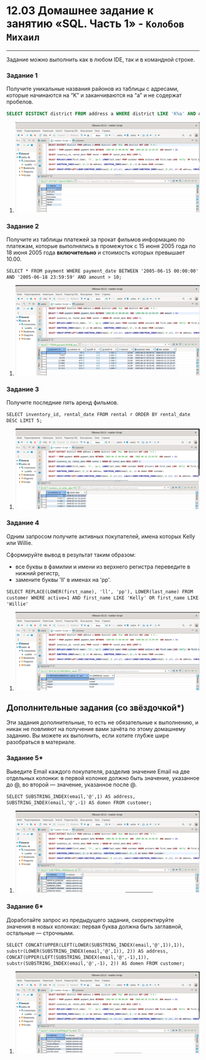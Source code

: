 # 12.03 Домашнее задание к занятию «SQL. Часть 1» - `Колобов Михаил`

---
Задание можно выполнить как в любом IDE, так и в командной строке.

### Задание 1

Получите уникальные названия районов из таблицы с адресами, которые начинаются на “K” и заканчиваются на “a” и не содержат пробелов.

```sql
SELECT DISTINCT district FROM address a WHERE district LIKE 'K%a' AND district NOT LIKE '% %';
```
1. ![01-01](https://github.com/Mikhail-2023/05_Databases_and_information_security/blob/main/12.03_screen/01-01.PNG)

### Задание 2

Получите из таблицы платежей за прокат фильмов информацию по платежам, которые выполнялись в промежуток с 15 июня 2005 года по 18 июня 2005 года **включительно** и стоимость которых превышает 10.00.

```
SELECT * FROM payment WHERE payment_date BETWEEN '2005-06-15 00:00:00' AND '2005-06-18 23:59:59' AND amount > 10;
```
1. ![02-01](https://github.com/Mikhail-2023/05_Databases_and_information_security/blob/main/12.03_screen/02-01.PNG)

### Задание 3

Получите последние пять аренд фильмов.

```
SELECT inventory_id, rental_date FROM rental r ORDER BY rental_date DESC LIMIT 5;
```
1. ![03-01](https://github.com/Mikhail-2023/05_Databases_and_information_security/blob/main/12.03_screen/03-01.PNG)

### Задание 4

Одним запросом получите активных покупателей, имена которых Kelly или Willie. 

Сформируйте вывод в результат таким образом:
- все буквы в фамилии и имени из верхнего регистра переведите в нижний регистр,
- замените буквы 'll' в именах на 'pp'.

```
SELECT REPLACE(LOWER(first_name), 'll', 'pp'), LOWER(last_name) FROM customer WHERE active=1 AND first_name LIKE 'Kelly' OR first_name LIKE 'Willie'
```
1. ![04-01](https://github.com/Mikhail-2023/05_Databases_and_information_security/blob/main/12.03_screen/04-01.PNG)

## Дополнительные задания (со звёздочкой*)
Эти задания дополнительные, то есть не обязательные к выполнению, и никак не повлияют на получение вами зачёта по этому домашнему заданию. Вы можете их выполнить, если хотите глубже шире разобраться в материале.

### Задание 5*

Выведите Email каждого покупателя, разделив значение Email на две отдельных колонки: в первой колонке должно быть значение, указанное до @, во второй — значение, указанное после @.

```
SELECT SUBSTRING_INDEX(email,'@',1) AS address, SUBSTRING_INDEX(email,'@',-1) AS domen FROM customer;
```
1. ![05-01](https://github.com/Mikhail-2023/05_Databases_and_information_security/blob/main/12.03_screen/05-01.PNG)

### Задание 6*

Доработайте запрос из предыдущего задания, скорректируйте значения в новых колонках: первая буква должна быть заглавной, остальные — строчными.

```
SELECT CONCAT(UPPER(LEFT(LOWER(SUBSTRING_INDEX(email,'@',1)),1)), substr(LOWER(SUBSTRING_INDEX(email,'@',1)), 2)) AS address, CONCAT(UPPER(LEFT(SUBSTRING_INDEX(email,'@',-1),1)), substr(SUBSTRING_INDEX(email,'@',-1), 2)) AS domen FROM customer;
```
1. ![06-01](https://github.com/Mikhail-2023/05_Databases_and_information_security/blob/main/12.03_screen/06-01.PNG)
